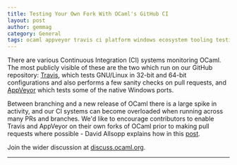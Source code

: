 ```yaml
---
title: Testing Your Own Fork With OCaml's GitHub CI
layout: post
author: gemmag
category: General
tags: ocaml appveyor travis ci platform windows ecosystem tooling testing
---
```


There are various Continuous Integration (CI) systems monitoring OCaml. The most publicly visible of these are the two which run on our GitHub repository: [Travis](https://travis-ci.org/ocaml/ocaml/branches), which tests GNU/Linux in 32-bit and 64-bit configurations and also performs a few sanity checks on pull requests, and [AppVeyor](https://ci.appveyor.com/project/avsm/ocaml/history) which tests some of the native Windows ports.

Between branching and a new release of OCaml there is a large spike in activity, and our CI systems can become overloaded when running across many PRs and branches. We'd like to encourage contributors to enable Travis and AppVeyor on their own forks of OCaml prior to making pull requests where possible - David Allsopp explains how in this [post](http://www.dra27.uk/blog/platform/2017/09/27/ocaml-github-ci.html).

Join the wider discussion at [discuss.ocaml.org](https://discuss.ocaml.org/t/setting-up-appveyor-and-travis-for-your-own-ocaml-fork/892).

----
